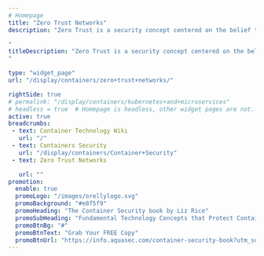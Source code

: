 ```yaml
---
# Homepage
title: "Zero Trust Networks"
description: "Zero Trust is a security concept centered on the belief that organizations should not automatically trust anything inside or outside its perimeters and instead must verify anything and everything trying to connect to its systems before granting access. This page gathers resources about the basic concepts of zero trust security, including a list of leading solutions.

"
titleDescription: "Zero Trust is a security concept centered on the belief that organizations should not automatically trust anything inside or outside its perimeters and instead must verify anything and everything trying to connect to its systems before granting access. This page gathers resources about the basic concepts of zero trust security, including a list of leading solutions.
" 

type: "widget_page"
url: "/display/containers/zero+trust+networks/" 

rightSide: true 
# permalink: "/display/containers/kubernetes+and+microservices"
# headless = true  # Homepage is headless, other widget pages are not.
active: true
breadcrumbs:
 - text: Container Technology Wiki
   url: "/"
 - text: Containers Security
   url: "/display/containers/Container+Security"
 - text: Zero Trust Networks

   url: ""
promotion:
  enable: true
  promoLogo: "/images/orellylogo.svg"
  promoBackground: "#e8f5f9"
  promoHeading: "The Container Security book by Liz Rice"
  promoSubHeading: "Fundamental Technology Concepts that Protect Containerized Applications"
  promoBtnBg: "#"
  promoBtnText: "Grab Your FREE Copy"
  promoBtnUrl: "https://info.aquasec.com/container-security-book?utm_source=wiki"
---
```



